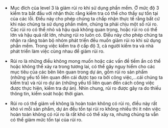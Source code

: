 - Mục đích của level 3 là giảm rủi ro khi sử dụng phần mềm. Ở mức độ 3 kiểm tra bắt đầu với nhận thức rằng kiểm tra có thể cho thấy sự tồn tại của các lỗi. Điều này cho phép chúng ta chấp nhận thực tế rằng bất cứ khi nào chúng ta sử dụng phần mềm, chúng ta phải chịu một số rủi ro. Các rủi ro có thể nhỏ và hậu quả không quan trọng, hoặc rủi ro có thể lớn và hậu quả rất lớn, nhưng rủi ro luôn có. Điều này cho phép chúng ta nhận ra rằng toàn bộ nhóm phát triển đều muốn giảm rủi ro khi sử dụng phần mềm. Trong việc kiểm tra ở cấp độ 3, cả người kiểm tra và nhà phát triển làm việc cùng nhau để giảm rủi ro. 

- Rủi ro là những điều không mong muốn hoặc các vấn đề tiềm ẩn có thể hoặc không thể xảy ra trong tương lai, có thể gây nguy hiểm cho các mục tiêu của các bên liên quan trong dự án, gồm rủi ro sản phẩm (những yếu tố liên quan đến cái được tạo ra bởi công việc,…cái chúng ta kiểm tra) và rủi ro dự án (những yếu tố liên quan đến cách công việc được thực hiện, kiểm tra dự án). Nhìn chung, rủi ro được gây ra do thiếu thông tin, kiểm soát hoặc thời gian.

- Rủi ro có thể giảm về không là hoàn toàn không có rủi ro, điều này rất khó vì mỗi sản phẩm, dự án đều tồn tại rủi ro không nhiều thì ít nên việc hoàn toàn không có rủi ro là rất khó có thể xảy ra, nhưng chúng ta vẫn có thể giảm mức tồn tại của rủi ro.
